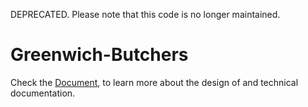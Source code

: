 DEPRECATED. Please note that this code is no longer maintained.

# Greenwich-Butchers
 
Check the [Document](https://github.com/p8b/Greenwich-Butchers/blob/master/Document.pdf), to learn more about the design of and technical documentation.

